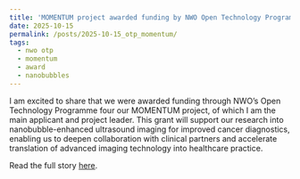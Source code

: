 ```yaml
---
title: 'MOMENTUM project awarded funding by NWO Open Technology Program'
date: 2025-10-15
permalink: /posts/2025-10-15_otp_momentum/
tags:
  - nwo otp
  - momentum
  - award
  - nanobubbles
---
```


I am excited to share that we were awarded funding through NWO’s Open Technology Programme four our MOMENTUM project, of which I am the main applicant and project leader. This grant will support our research into nanobubble-enhanced ultrasound imaging for improved cancer diagnostics, enabling us to deepen collaboration with clinical partners and accelerate translation of advanced imaging technology into healthcare practice.

Read the full story <a href="https://www.tue.nl/en/news-and-events/news-overview/26-09-2025-three-tue-projects-receive-funding-from-nwos-open-technology-programme" target="_blank">here</a>.


